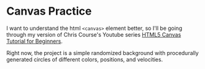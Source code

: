 # Canvas Practice

I want to understand the html `<canvas>` element better, so I'll be going through my version of Chris Course's Youtube series [HTML5 Canvas Tutorial for Beginners](https://youtu.be/EO6OkltgudE).

Right now, the project is a simple randomized background with procedurally generated circles of different colors, positions, and velocities.